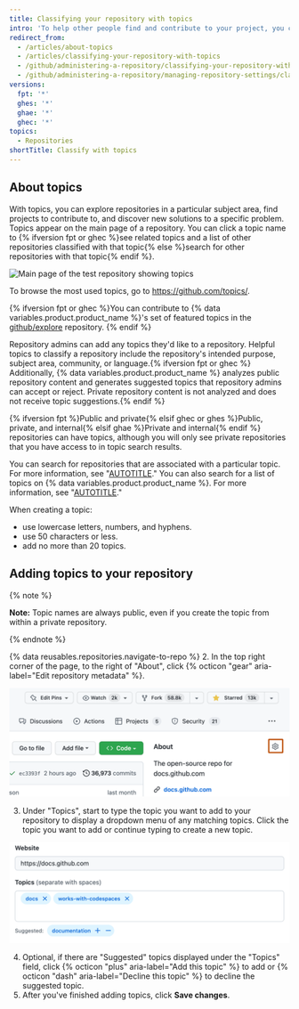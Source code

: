 ```yaml
---
title: Classifying your repository with topics
intro: 'To help other people find and contribute to your project, you can add topics to your repository related to your project''s intended purpose, subject area, affinity groups, or other important qualities.'
redirect_from:
  - /articles/about-topics
  - /articles/classifying-your-repository-with-topics
  - /github/administering-a-repository/classifying-your-repository-with-topics
  - /github/administering-a-repository/managing-repository-settings/classifying-your-repository-with-topics
versions:
  fpt: '*'
  ghes: '*'
  ghae: '*'
  ghec: '*'
topics:
  - Repositories
shortTitle: Classify with topics
---
```


## About topics

With topics, you can explore repositories in a particular subject area, find projects to contribute to, and discover new solutions to a specific problem. Topics appear on the main page of a repository. You can click a topic name to {% ifversion fpt or ghec %}see related topics and a list of other repositories classified with that topic{% else %}search for other repositories with that topic{% endif %}.

![Main page of the test repository showing topics](/assets/images/help/repository/os-repo-with-topics.png)

To browse the most used topics, go to https://github.com/topics/.

{% ifversion fpt or ghec %}You can contribute to {% data variables.product.product_name %}'s set of featured topics in the [github/explore](https://github.com/github/explore) repository. {% endif %}

Repository admins can add any topics they'd like to a repository. Helpful topics to classify a repository include the repository's intended purpose, subject area, community, or language.{% ifversion fpt or ghec %} Additionally, {% data variables.product.product_name %} analyzes public repository content and generates suggested topics that repository admins can accept or reject. Private repository content is not analyzed and does not receive topic suggestions.{% endif %}

{% ifversion fpt %}Public and private{% elsif ghec or ghes %}Public, private, and internal{% elsif ghae %}Private and internal{% endif %} repositories can have topics, although you will only see private repositories that you have access to in topic search results.

You can search for repositories that are associated with a particular topic. For more information, see "[AUTOTITLE](/search-github/searching-on-github/searching-for-repositories#search-by-topic)." You can also search for a list of topics on {% data variables.product.product_name %}. For more information, see "[AUTOTITLE](/search-github/searching-on-github/searching-topics)."

When creating a topic:
- use lowercase letters, numbers, and hyphens.
- use 50 characters or less.
- add no more than 20 topics.

## Adding topics to your repository

{% note %}

**Note:** Topic names are always public, even if you create the topic from within a private repository.

{% endnote %}

{% data reusables.repositories.navigate-to-repo %}
2. In the top right corner of the page, to the right of "About", click {% octicon "gear" aria-label="Edit repository metadata" %}.
  
  ![Screenshot of the top right of the main page for a repository. The "Edit repository metadata" button, shown as a gear icon, is outlined in orange.](/assets/images/help/repository/edit-repository-details-gear.png)
  
3. Under "Topics", start to type the topic you want to add to your repository to display a dropdown menu of any matching topics. Click the topic you want to add or continue typing to create a new topic.
  
  ![Screenshot of the "Topics" field showing example topics: "docs" and "works-with-codespaces." A "Suggested" topic "documentation" is shown below.](/assets/images/help/repository/add-topic-form.png)
  
4. Optional, if there are "Suggested" topics displayed under the "Topics" field, click {% octicon "plus" aria-label="Add this topic" %} to add or {% octicon "dash" aria-label="Decline this topic" %} to decline the suggested topic.
5. After you've finished adding topics, click **Save changes**.